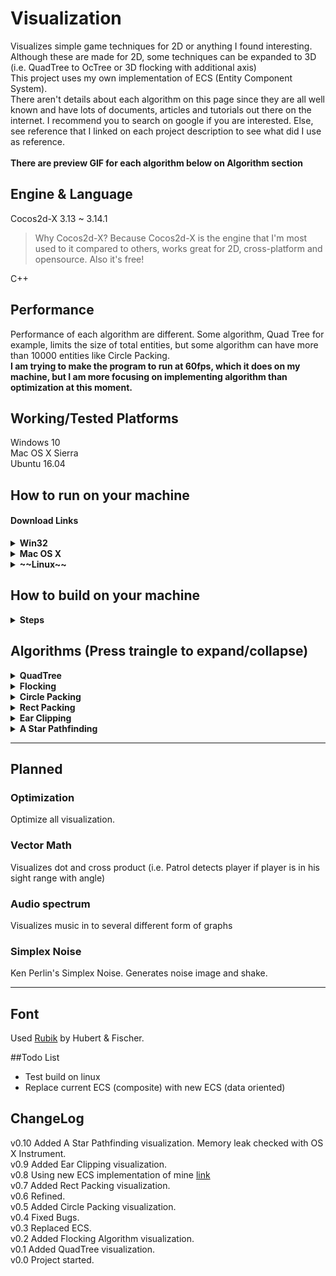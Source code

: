 # Visualization
Visualizes simple game techniques for 2D or anything I found interesting.<br>
Although these are made for 2D, some techniques can be expanded to 3D (i.e. QuadTree to OcTree or 3D flocking with additional axis)<br>
This project uses my own implementation of ECS (Entity Component System).<br>
There aren't details about each algorithm on this page since they are all well known and have lots of documents, articles and tutorials out there on the internet. I recommend you to search on google if you are interested. Else, see reference that I linked on each project description to see what did I use as reference.<br>
<br>
**There are preview GIF for each algorithm below on Algorithm section**

## Engine & Language
Cocos2d-X 3.13 ~ 3.14.1<br>
> Why Cocos2d-X? Because Cocos2d-X is the engine that I'm most used to it compared to others, works great for 2D, cross-platform and opensource. Also it's free!<br>

C++

## Performance
Performance of each algorithm are different. Some algorithm, Quad Tree for example, limits the size of total entities, but some algorithm can have more than 10000 entities like Circle Packing.<br> 
**I am trying to make the program to run at 60fps, which it does on my machine, but I am more focusing on implementing algorithm than optimization at this moment.<br>**

## Working/Tested Platforms
Windows 10<br>
Mac OS X Sierra<br>
Ubuntu 16.04<br>

## How to run on your machine
#### Download Links
<details>
<summary><b>Win32</b></summary>
Executable is available [**here (Google Drive)**](https://drive.google.com/open?id=0BxL3wp7rb67tNmNvdXZ1emJXMTg). Download the zip file and open it with your archieve tool. Then run Visualization.exe.<br>
**Note: For Windows, you need Visual c++ Redistributable to run the program. Error message will tell you which DLL you are missing. Google the name of DLL for solution. Also, program might won't open if anti-virus blocks it.**
</details>
<details>
<summary><b>Mac OS X</b></summary>
Application is available [**here (Google Drive)**](https://drive.google.com/open?id=0BxL3wp7rb67tTDJNZGNXQ2wtSkk). Download the zip file and open it with your archieve tool. Then run Visualization.exe.<br>
**Note: The application only tested with OS X Sierra. **
</details>
<details>
<summary><b>~~Linux~~</b></summary>
In progress. Maybe.
</details>

## How to build on your machine
<details>
<summary><b>Steps</b></summary>
**Note: I didn't upload entire Cocos2d-X project due to huge size (<200mb initial, <4Gb after building). If you know how Cocos2d-X works, then skip below steps and do it your way. Sources and resources can be found easily in repo folder.**<br>
- 1. Create new Cocos2d-X project with version 3.13 or higher.
- 2. Copy Classes folder and Releases folder in repo folder.
- 3. Paste to new Cocos2d-X project folder (where default Classes and Resources folder exists).
- 4. Overwrite if needed.
- 5. Open project and add source and header file to project. 
- 6. Build for release mode and run.
</details>


## Algorithms (Press traingle to expand/collapse)
<details>
<summary><b>QuadTree</b></summary>
#### Note
Visualizes 2D space collisions with quad tree. Optimizes number of collision comparison significantly than a bruteforce method (O(n^2)).<br>
Worst query time is O(n)<br>
#### Preview (Expand/Collapse)
<details> 
  <summary>QuadTree preview gif</summary>
   ![QuadTree Preview](https://github.com/bsy6766/Visualization/blob/master/gifs/QuadTree.gif)
</details>
#### Entities
Program only handles 1000 entities due to small screen and over 1000 entities did not seem necessary for demonstration purpose.

##### Modification
To add entity, LEFT CLICK any area in the orange box to add single entity on clicked position or press A to add 10 entities on random position.<br>
To remove entity, RIGHT CLICK on the entity to remove single entity or press E to remove first 10 entities on the entity list (FIFO).<br>
If entity is too small to remove, pause the simulation by pressing SPACE.<br>
To remove all entities, press C.

#### Tracking
To track single entity, click the entity (it's small so I receommend to pause the simulation by SPACE key and then click) you want to track. Blue entity will be the one you track and green entity will be the near entities which can possibly collide with blue one.<br>

#### Duplication Check
If duplication check is enabled, it avoids checking collision with entities that were already checked before.<br>
For this, I used fixed size of vector<int> look up table instead of std::unordered_map<int, bool> because map was very slow comapred to vector.<br>
Toggle this option by pressing D. 

#### Collision Resolution
If collision resolution is enabled, entity will kind of 'bounce off' from collided entity instead of passing by.<br>
Collidided/Colliding entities are shown as red on the screen.<br>
Toggle this option by pressing R.

#### Grid
If grid is enabled, you can see the sub division of QuadTree in the system. 
Toggle this option by pressing G.

#### QuadTree Level
You can increase of decrease QuadTree's maximum level of subdivision. <br>
This feature is limited between 5 and 10.<br>
Since simulation area is limited, it's hard to see QuadTree subdividing more than level 5.<br>

#### Numbber Count
This program will count how many collision check was performed on every frame. You can also check the current number of entities in the orange box. <br>
Numbers are displayed on right top of window.
</details>

<details>
<summary><b>Flocking</b></summary>
#### Note
Visualizes 2D space boids flocking. 

#### Preview (Expand/Collapse)
<details> 
  <summary>Flocking preview gif</summary>
   ![Flocking Preview](https://github.com/bsy6766/Visualization/blob/master/gifs/Flocking.gif)
</details>

#### Boids
Boids are entity that has direction and move on constant speed. Every frame(tick) it updates direction vector based on flocking algorithm.<br>
Maximum boids are limited to 400.

##### Modification
To add boid, LEFT CLICK any area in the orange box to add single entity on clicked position or press A to add 10 entities on random position.<br>
To remove entity, RIGHT CLICK on the entity to remove single entity or press E to remove first 10 entities on the entity list (FIFO).<br>
To remove all entities, press C.

#### Obstacle (See Avoid)
Obstacle is a circle object that can be placed in simulation world. Boids will try to avoid the obstacle in all cases.
##### Modification
To add obstacle, MIDDLE CLICK any area in the orange box to add single obstacle.<br>
To remove obstacle, MIDDLE CLICK on the obstacle.

#### Algorithm
Every boid follows these simple three steering behavior. <br>[Reference](http://www.red3d.com/cwr/boids/)

#### Alignment
Each boid steer towards the average heading of local boidmates.

#### Cohesion
Each boid steer to move toward the average position of local boidmates.

#### Separation
Each boid steer to void crowding local boidmates.

#### Avoid
This isn't one of the three steering behavior. I added this to make boids to avoid obstacle in the world.

#### Weights
Each steering behavior, including Avoid, has weight. Weight determines how much each behavior affects the final direction of each boid.

#### Tracking
To track single boid, LEFT CLICK the boid you want to track. Blue boid will be the one you track and green entity will be the near boids that are in tracking boid's sight range. Yellow sight range checker will be appear on tracking boid.<br>
To stop tracking, LEFT CLICK the boid you are tracking. 

#### QuadTree
This program uses Quad Tree like the QuadTree project in this repo to optimize comparison.

</details>

<details>
<summary><b>Circle Packing</b></summary>
#### Note
Visualizes animated Circle Packing in 2D.<br>
Reads image and picks random position to spawn circle and circle grows until it reaches maximum size or touches other circle.<br>
My implementation doesn't pack the circles evenly in radius (Search google Circle Packing and check images with evenly spaced circles).<br>
It picks random position and let them grow which results all different size of circles.

#### Preview (Expand/Collapse)
<details> 
  <summary>Circle Packing preview gif</summary>
   ![Circle Packing Preview](https://github.com/bsy6766/Visualization/blob/master/gifs/CirclePacking.gif)
</details>

#### Circle
All circles that spawns on screen grows in fixed rate. If circle collides(touches) with another circle, both circles stop growing.<br>
Circle's position is 'sort-of' random. The algorithm collects all possible spawn point in image and then randomly polls the position.

#### Usage
Click the images on the left panel to run algorithm. <br>
Press R to restart. <br>
Press C to clear.<br>
Press I to see original image.<br>
Press Space to toggle update.<br>
Press S to save circle packed image. Path: Working directory(Directory where you run the program)/CirclePacking.png<br>
</details>

<details>
<summary><b>Rect Packing</b></summary>
#### Note
Visualizes rectangle packing in fixed size of area. This is also called as sprite packing, texture packing, etc.<br>
Generates hundreds of random sized rectangle and tries to fit int fixed size of area.<br>
See Reference below to see details about algorithm.<br>

#### Preview (Expand/Collapse)
<details> 
  <summary>Rect Packing preview gif</summary>
   ![Rect Packing Preview](https://github.com/bsy6766/Visualization/blob/master/gifs/RectPacking.gif)
</details>

#### Reference
This is the [Reference](http://blackpawn.com/texts/lightmaps/default.html) I used for this algorithm.

#### Rect
Rect is a just rentagle. I used cocos2d-x's Rect class.
</details>


<details>
<summary><b>Ear Clipping</b></summary>
#### Note
Visualizes ear clipping (polygon triangulation) on single polygon with up to one hole inside.<br>

#### Preview (Expand/Collapse)
<details> 
  <summary>Ear Clipping preview gif</summary>
   ![Ear Clipping Preview](https://github.com/bsy6766/Visualization/blob/master/gifs/EarClipping.gif)
</details>

#### Outer/Inner Polygon
In this visualization, you can make up to one polygon with one hole polygon inside. The polygon you make first is the 'outer' polygon and the one you make inside of 'outer' polygon is the 'inner' polygon, aka the hole. The inner polygon can not have any vertex out of outer polygon and vice versa for outer polygon.<br>
Note: The reason why the polygon can have up to one inner polygon is that one inner polygon was enough to demonstrate than having multiple holes. Since this visualizes core concept of ear clipping, I thought making an program to manage and let user interact to make multiple inner polygons (holes) was too much to do. <Br>

#### Steps
Unlike other visualizations, this algorithm requires you to follow the steps. Instructions can be found on information button, which is placed on top left corner of the screen, and it will be displayed by default at the start.<br>
ENTER key is the key to proceed and BACK SPACE is the key to go back.<br>
Press C to clear all verticies while making polygin, Press R to restart from the beginning.<br>

#### Reference
This is the [Reference](https://www.geometrictools.com/Documentation/TriangulationByEarClipping.pdf) I used for handling hole.
</details>

<details>
<summary><b>A Star Pathfinding</b></summary>
#### Note
Visualizes A Star Pathfinding in 2D grid. 

#### Preview (Expand/Collapse)
<details> 
  <summary>A Star preview gif</summary>
   ![A Star Preview](https://github.com/bsy6766/Visualization/blob/master/gifs/AStar.gif)
</details>

#### Reference
This is the [Reference](https://en.wikipedia.org/wiki/A*_search_algorithm#Pseudocode) I used for. My code is slightly modded and implemented in different way.<Br>
The algorithm is well known enough to not explain anything here. There are tons of reference you can find on Google.

#### Auto/Step mode
Press ENTER to run pathfinding algorithm.<br>
Press LEFT SHIFT + ENTER to run pathfinding algorithm step by step.<br>

#### Blocks (Obstacle)
You can add blocks in grid. <br>
LEFT CLICK on cell to toggle block.<br>
Press B to randomize block on grid. This doesn't guarantee the viable path from start to end.<br>

</details>

----
## Planned
### Optimization
Optimize all visualization.
### Vector Math 
Visualizes dot and cross product (i.e. Patrol detects player if player is in his sight range with angle)
### Audio spectrum
Visualizes music in to several different form of graphs
### Simplex Noise
Ken Perlin's Simplex Noise. Generates noise image and shake.

----
## Font
Used [Rubik](https://www.fontsquirrel.com/fonts/rubik) by Hubert & Fischer.

##Todo List
- Test build on linux
- Replace current ECS (composite) with new ECS (data oriented)


## ChangeLog
v0.10 Added A Star Pathfinding visualization. Memory leak checked with OS X Instrument.<br>
v0.9 Added Ear Clipping visualization.<br>
v0.8 Using new ECS implementation of mine [link](https://github.com/bsy6766/ECS)<br>
v0.7 Added Rect Packing visualization.<br>
v0.6 Refined.<br>
v0.5 Added Circle Packing visualization.<br>
v0.4 Fixed Bugs.<br>
v0.3 Replaced ECS. <br>
v0.2 Added Flocking Algorithm visualization.<br>
v0.1 Added QuadTree visualization.<br>
v0.0 Project started.<br>
